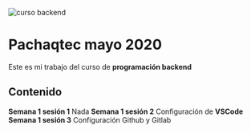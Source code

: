 ![curso backend](https://www.google.com/search?q=pachaqtec&source=lnms&tbm=isch&sa=X&ved=2ahUKEwjssdOEjdzpAhUvlnIEHR3dBjwQ_AUoA3oECAoQBQ&biw=1920&bih=937#imgrc=MYdmasE5VuvBPM)
# Pachaqtec mayo 2020
Este es mi trabajo del curso de **programación backend**
## Contenido
**Semana 1 sesión 1**
Nada
**Semana 1 sesión 2**
Configuración de **VSCode**
**Semana 1 sesión 3**
Configuración Github y Gitlab 
